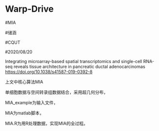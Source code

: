 # Warp-Drive

#MIA

#储涵

#CQUT

#2020/08/20

Integrating microarray-based spatial transcriptomics and single-cell RNA-seq reveals tissue architecture in pancreatic ductal adenocarcinomas
https://doi.org/10.1038/s41587-019-0392-8

上文中核心算法MIA

单细胞数据与空间转录组数据结合，采用超几何分布，

MIA_example为输入文件，

MIA为matlab脚本，

MIA.R为用R处理数据，实现MIA的全过程。
